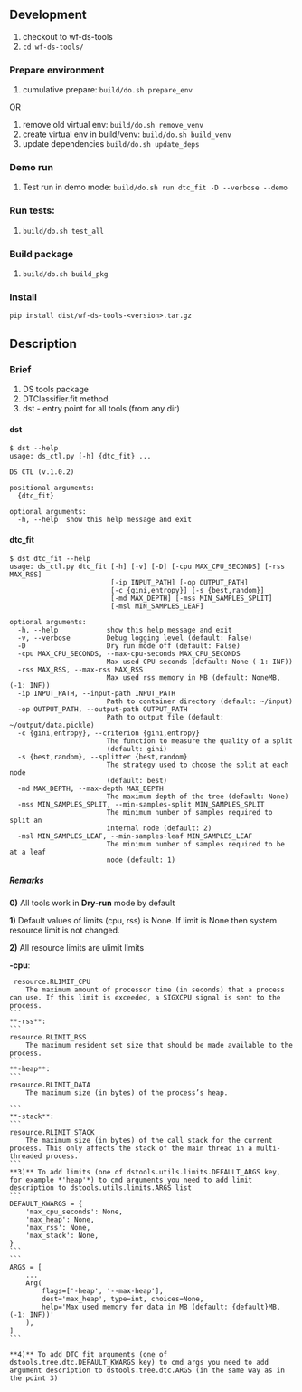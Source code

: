 ## Development
1. checkout to wf-ds-tools
2. ```cd wf-ds-tools/```

### Prepare environment
1. cumulative prepare: ```build/do.sh prepare_env```

OR

1. remove old virtual env:
```build/do.sh remove_venv```
2. create virtual env in build/venv:
```build/do.sh build_venv```
3. update dependencies
```build/do.sh update_deps```

### Demo run
1. Test run in demo mode:
 ```build/do.sh run dtc_fit -D --verbose --demo```

### Run tests:
1. ```build/do.sh test_all```

### Build package
1. ```build/do.sh build_pkg```

### Install
```pip install dist/wf-ds-tools-<version>.tar.gz```

## Description
### Brief
1. DS tools package
2. DTClassifier.fit method
3. dst - entry point for all tools (from any dir)

#### dst
```
$ dst --help
usage: ds_ctl.py [-h] {dtc_fit} ...

DS CTL (v.1.0.2)

positional arguments:
  {dtc_fit}

optional arguments:
  -h, --help  show this help message and exit

```

#### dtc_fit

```
$ dst dtc_fit --help
usage: ds_ctl.py dtc_fit [-h] [-v] [-D] [-cpu MAX_CPU_SECONDS] [-rss MAX_RSS]
                         [-ip INPUT_PATH] [-op OUTPUT_PATH]
                         [-c {gini,entropy}] [-s {best,random}]
                         [-md MAX_DEPTH] [-mss MIN_SAMPLES_SPLIT]
                         [-msl MIN_SAMPLES_LEAF]

optional arguments:
  -h, --help            show this help message and exit
  -v, --verbose         Debug logging level (default: False)
  -D                    Dry run mode off (default: False)
  -cpu MAX_CPU_SECONDS, --max-cpu-seconds MAX_CPU_SECONDS
                        Max used CPU seconds (default: None (-1: INF))
  -rss MAX_RSS, --max-rss MAX_RSS
                        Max used rss memory in MB (default: NoneMB, (-1: INF))
  -ip INPUT_PATH, --input-path INPUT_PATH
                        Path to container directory (default: ~/input)
  -op OUTPUT_PATH, --output-path OUTPUT_PATH
                        Path to output file (default: ~/output/data.pickle)
  -c {gini,entropy}, --criterion {gini,entropy}
                        The function to measure the quality of a split
                        (default: gini)
  -s {best,random}, --splitter {best,random}
                        The strategy used to choose the split at each node
                        (default: best)
  -md MAX_DEPTH, --max-depth MAX_DEPTH
                        The maximum depth of the tree (default: None)
  -mss MIN_SAMPLES_SPLIT, --min-samples-split MIN_SAMPLES_SPLIT
                        The minimum number of samples required to split an
                        internal node (default: 2)
  -msl MIN_SAMPLES_LEAF, --min-samples-leaf MIN_SAMPLES_LEAF
                        The minimum number of samples required to be at a leaf
                        node (default: 1)

```

##### Remarks
**0)** All tools work in **Dry-run** mode by default

**1)** Default values of limits (cpu, rss) is None. If limit is None then system resource limit is not changed.

**2)** All resource limits are ulimit limits

**-cpu**:
````
 resource.RLIMIT_CPU
    The maximum amount of processor time (in seconds) that a process can use. If this limit is exceeded, a SIGXCPU signal is sent to the process.
```
**-rss**:
```
resource.RLIMIT_RSS
    The maximum resident set size that should be made available to the process.
```
**-heap**:
```
resource.RLIMIT_DATA
    The maximum size (in bytes) of the process’s heap.

```
**-stack**:
```
resource.RLIMIT_STACK
    The maximum size (in bytes) of the call stack for the current process. This only affects the stack of the main thread in a multi-threaded process.
```
**3)** To add limits (one of dstools.utils.limits.DEFAULT_ARGS key, for example *'heap'*) to cmd arguments you need to add limit description to dstools.utils.limits.ARGS list
```
DEFAULT_KWARGS = {
    'max_cpu_seconds': None,
    'max_heap': None,
    'max_rss': None,
    'max_stack': None,
}
```
```
ARGS = [
    ...
    Arg(
        flags=['-heap', '--max-heap'],
        dest='max_heap', type=int, choices=None,
        help='Max used memory for data in MB (default: {default}MB, (-1: INF))'
    ),
]
```

**4)** To add DTC fit arguments (one of dstools.tree.dtc.DEFAULT_KWARGS key) to cmd args you need to add argument description to dstools.tree.dtc.ARGS (in the same way as in the point 3)
